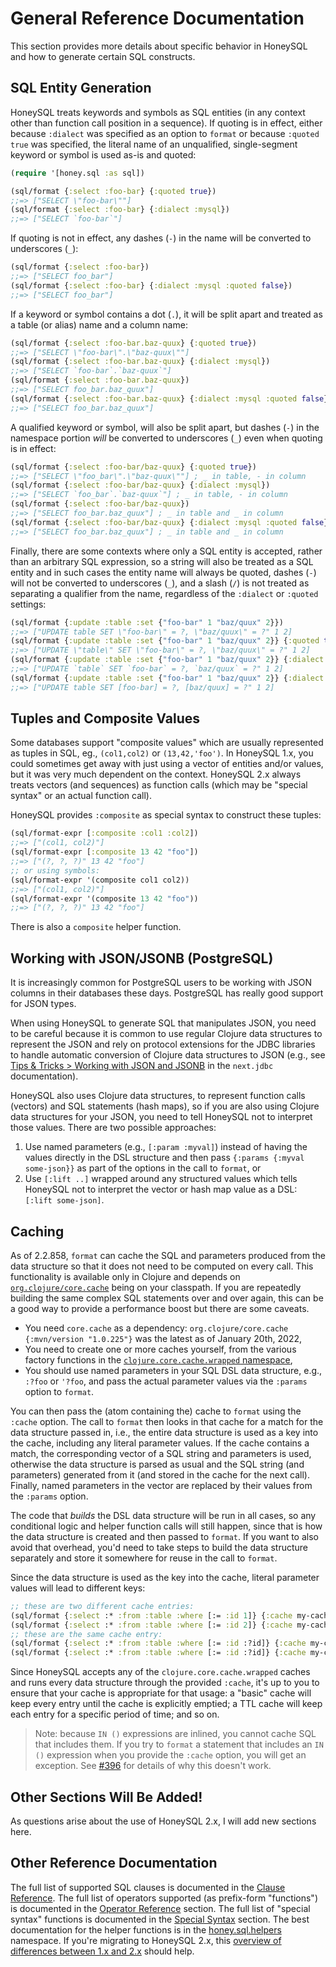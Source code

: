 # General Reference Documentation

This section provides more details about specific behavior in HoneySQL and
how to generate certain SQL constructs.

## SQL Entity Generation

HoneySQL treats keywords and symbols as SQL entities (in any context other
than function call position in a sequence). If quoting is in effect,
either because `:dialect` was specified as an option to `format` or
because `:quoted true` was specified, the literal name of an unqualified,
single-segment keyword or symbol is used as-is and quoted:

```clojure
(require '[honey.sql :as sql])

(sql/format {:select :foo-bar} {:quoted true})
;;=> ["SELECT \"foo-bar\""]
(sql/format {:select :foo-bar} {:dialect :mysql})
;;=> ["SELECT `foo-bar`"]
```

If quoting is not in effect, any dashes (`-`) in the name will be converted to underscores (`_`):

```clojure
(sql/format {:select :foo-bar})
;;=> ["SELECT foo_bar"]
(sql/format {:select :foo-bar} {:dialect :mysql :quoted false})
;;=> ["SELECT foo_bar"]
```

If a keyword or symbol contains a dot (`.`), it will be split apart
and treated as a table (or alias) name and a column name:

```clojure
(sql/format {:select :foo-bar.baz-quux} {:quoted true})
;;=> ["SELECT \"foo-bar\".\"baz-quux\""]
(sql/format {:select :foo-bar.baz-quux} {:dialect :mysql})
;;=> ["SELECT `foo-bar`.`baz-quux`"]
(sql/format {:select :foo-bar.baz-quux})
;;=> ["SELECT foo_bar.baz_quux"]
(sql/format {:select :foo-bar.baz-quux} {:dialect :mysql :quoted false})
;;=> ["SELECT foo_bar.baz_quux"]
```

A qualified keyword or symbol, will also be split apart, but dashes (`-`)
in the namespace portion _will_ be converted to underscores (`_`) even
when quoting is in effect:

```clojure
(sql/format {:select :foo-bar/baz-quux} {:quoted true})
;;=> ["SELECT \"foo_bar\".\"baz-quux\""] ; _ in table, - in column
(sql/format {:select :foo-bar/baz-quux} {:dialect :mysql})
;;=> ["SELECT `foo_bar`.`baz-quux`"] ; _ in table, - in column
(sql/format {:select :foo-bar/baz-quux})
;;=> ["SELECT foo_bar.baz_quux"] ; _ in table and _ in column
(sql/format {:select :foo-bar/baz-quux} {:dialect :mysql :quoted false})
;;=> ["SELECT foo_bar.baz_quux"] ; _ in table and _ in column
```

Finally, there are some contexts where only a SQL entity is accepted, rather than an
arbitrary SQL expression, so a string will also be treated as a SQL entity and in such cases
the entity name will always be quoted, dashes (`-`) will not be converted to
underscores (`_`), and a slash (`/`) is not treated as separating a
qualifier from the name, regardless of the `:dialect` or `:quoted` settings:

```clojure
(sql/format {:update :table :set {"foo-bar" 1 "baz/quux" 2}})
;;=> ["UPDATE table SET \"foo-bar\" = ?, \"baz/quux\" = ?" 1 2]
(sql/format {:update :table :set {"foo-bar" 1 "baz/quux" 2}} {:quoted true})
;;=> ["UPDATE \"table\" SET \"foo-bar\" = ?, \"baz/quux\" = ?" 1 2]
(sql/format {:update :table :set {"foo-bar" 1 "baz/quux" 2}} {:dialect :mysql})
;;=> ["UPDATE `table` SET `foo-bar` = ?, `baz/quux` = ?" 1 2]
(sql/format {:update :table :set {"foo-bar" 1 "baz/quux" 2}} {:dialect :sqlserver :quoted false})
;;=> ["UPDATE table SET [foo-bar] = ?, [baz/quux] = ?" 1 2]
```

## Tuples and Composite Values

Some databases support "composite values" which are usually
represented as tuples in SQL, eg., `(col1,col2)` or `(13,42,'foo')`.
In HoneySQL 1.x, you could sometimes get away with just using a
vector of entities and/or values, but it was very much dependent
on the context. HoneySQL 2.x always treats vectors (and sequences)
as function calls (which may be "special syntax" or an actual
function call).

HoneySQL provides `:composite` as special syntax to construct
these tuples:

```clojure
(sql/format-expr [:composite :col1 :col2])
;;=> ["(col1, col2)"]
(sql/format-expr [:composite 13 42 "foo"])
;;=> ["(?, ?, ?)" 13 42 "foo"]
;; or using symbols:
(sql/format-expr '(composite col1 col2))
;;=> ["(col1, col2)"]
(sql/format-expr '(composite 13 42 "foo"))
;;=> ["(?, ?, ?)" 13 42 "foo"]
```

There is also a `composite` helper function.

## Working with JSON/JSONB (PostgreSQL)

It is increasingly common for PostgreSQL users to be working with JSON columns
in their databases these days. PostgreSQL has really good support for JSON types.

When using HoneySQL to generate SQL that manipulates JSON, you need to be careful
because it is common to use regular Clojure data structures to represent the JSON
and rely on protocol extensions for the JDBC libraries to handle automatic
conversion of Clojure data structures to JSON (e.g., see
[Tips & Tricks > Working with JSON and JSONB](https://cljdoc.org/d/com.github.seancorfield/next.jdbc/CURRENT/doc/getting-started/tips-tricks#working-with-json-and-jsonb) in the `next.jdbc`
documentation).

HoneySQL also uses Clojure data structures, to represent function calls (vectors) and
SQL statements (hash maps), so if you are also using Clojure data structures for your
JSON, you need to tell HoneySQL not to interpret those values. There
are two possible approaches:

1. Use named parameters (e.g., `[:param :myval]`) instead of having the values directly in the DSL structure and then pass `{:params {:myval some-json}}` as part of the options in the call to `format`, or
2. Use `[:lift ..]` wrapped around any structured values which tells HoneySQL not to interpret the vector or hash map value as a DSL: `[:lift some-json]`.

## Caching

As of 2.2.858, `format` can cache the SQL and parameters produced from the data structure so that it does not need to be computed on every call. This functionality is available only in Clojure and depends on [`org.clojure/core.cache`](https://github.com/clojure/core.cache) being on your classpath. If you are repeatedly building the same complex SQL statements over and over again, this can be a good way to provide a performance boost but there are some caveats.

* You need `core.cache` as a dependency: `org.clojure/core.cache {:mvn/version "1.0.225"}` was the latest as of January 20th, 2022,
* You need to create one or more caches yourself, from the various factory functions in the [`clojure.core.cache.wrapped` namespace](http://clojure.github.io/core.cache/#clojure.core.cache.wrapped),
* You should use named parameters in your SQL DSL data structure, e.g., `:?foo` or `'?foo`, and pass the actual parameter values via the `:params` option to `format`.

You can then pass the (atom containing the) cache to `format` using the `:cache` option. The call to `format` then looks in that cache for a match for the data structure passed in, i.e., the entire data structure is used as a key into the cache, including any literal parameter values. If the cache contains a match, the corresponding vector of a SQL string and parameters is used, otherwise the data structure is parsed as usual and the SQL string (and parameters) generated from it (and stored in the cache for the next call). Finally, named parameters in the vector are replaced by their values from the `:params` option.

The code that _builds_ the DSL data structure will be run in all cases, so any conditional logic and helper function calls will still happen, since that is how the data structure is created and then passed to `format`. If you want to also avoid that overhead, you'd need to take steps to build the data structure separately and store it somewhere for reuse in the call to `format`.

Since the data structure is used as the key into the cache, literal parameter values will lead to different keys:

<!-- :test-doc-blocks/skip -->
```clojure
;; these are two different cache entries:
(sql/format {:select :* :from :table :where [:= :id 1]} {:cache my-cache})
(sql/format {:select :* :from :table :where [:= :id 2]} {:cache my-cache})
;; these are the same cache entry:
(sql/format {:select :* :from :table :where [:= :id :?id]} {:cache my-cache :params {:id 1}})
(sql/format {:select :* :from :table :where [:= :id :?id]} {:cache my-cache :params {:id 2}})
```

Since HoneySQL accepts any of the `clojure.core.cache.wrapped` caches and runs every data structure through the provided `:cache`, it's up to you to ensure that your cache is appropriate for that usage: a "basic" cache will keep every entry until the cache is explicitly emptied; a TTL cache will keep each entry for a specific period of time; and so on.

> Note: because `IN ()` expressions are inlined, you cannot cache SQL that includes them. If you try to `format` a statement that includes an `IN ()` expression when you provide the `:cache` option, you will get an exception. See [#396](https://github.com/seancorfield/honeysql/issues/396) for details of why this doesn't work.

## Other Sections Will Be Added!

As questions arise about the use of HoneySQL 2.x, I will add new sections here.

## Other Reference Documentation

The full list of supported SQL clauses is documented in the
[Clause Reference](clause-reference.md). The full list
of operators supported (as prefix-form "functions") is
documented in the [Operator Reference](operator-reference.md)
section. The full list
of "special syntax" functions is documented in the
[Special Syntax](special-syntax.md) section. The best
documentation for the helper functions is in the
[honey.sql.helpers](https://cljdoc.org/d/com.github.seancorfield/honeysql/CURRENT/api/honey.sql.helpers) namespace.
If you're migrating to HoneySQL 2.x, this [overview of differences
between 1.x and 2.x](differences-from-1-x.md) should help.
